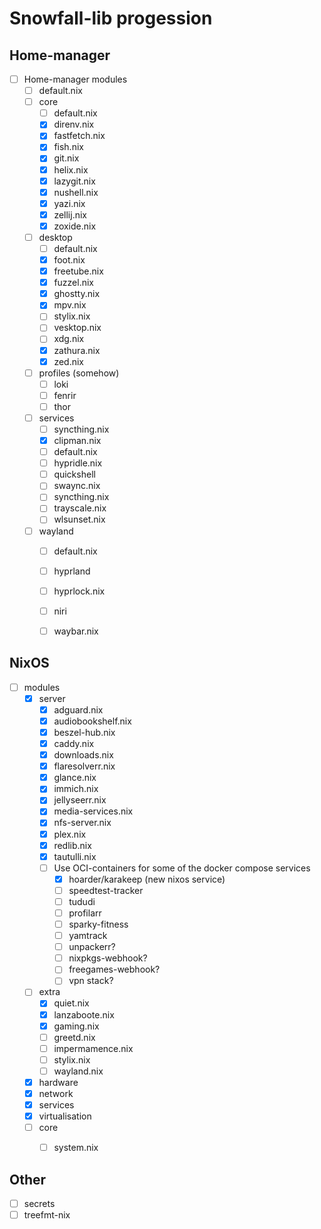 # Snowfall-lib progession

## Home-manager
- [ ] Home-manager modules
  - [ ] default.nix
  - [ ] core
    - [ ] default.nix
    - [x] direnv.nix
    - [x] fastfetch.nix
    - [x] fish.nix
    - [x] git.nix
    - [x] helix.nix
    - [x] lazygit.nix
    - [x] nushell.nix
    - [x] yazi.nix
    - [x] zellij.nix
    - [x] zoxide.nix
  - [ ] desktop
    - [ ] default.nix
    - [x] foot.nix
    - [x] freetube.nix
    - [x] fuzzel.nix
    - [x] ghostty.nix
    - [x] mpv.nix
    - [ ] stylix.nix
    - [ ] vesktop.nix
    - [ ] xdg.nix
    - [x] zathura.nix
    - [x] zed.nix
  - [ ] profiles (somehow)
    - [ ] loki
    - [ ] fenrir
    - [ ] thor
  - [ ] services
    - [ ] syncthing.nix
    - [x] clipman.nix
    - [ ] default.nix
    - [ ] hypridle.nix
    - [ ] quickshell
    - [ ] swaync.nix
    - [ ] syncthing.nix
    - [ ] trayscale.nix
    - [ ] wlsunset.nix
  - [ ] wayland
    - [ ] default.nix
    - [ ] hyprland
    - [ ] hyprlock.nix
    - [ ] niri
    - [ ] waybar.nix



## NixOS

- [ ] modules
  - [x] server
    - [x] adguard.nix
    - [x] audiobookshelf.nix
    - [x] beszel-hub.nix
    - [x] caddy.nix
    - [x] downloads.nix
    - [x] flaresolverr.nix
    - [x] glance.nix
    - [x] immich.nix
    - [x] jellyseerr.nix
    - [x] media-services.nix
    - [x] nfs-server.nix
    - [x] plex.nix
    - [x] redlib.nix
    - [x] tautulli.nix
    - [ ] Use OCI-containers for some of the docker compose services
      - [x] hoarder/karakeep (new nixos service)
      - [ ] speedtest-tracker
      - [ ] tududi
      - [ ] profilarr
      - [ ] sparky-fitness
      - [ ] yamtrack
      - [ ] unpackerr?
      - [ ] nixpkgs-webhook?
      - [ ] freegames-webhook?
      - [ ] vpn stack?
  - [ ] extra
    - [x] quiet.nix
    - [x] lanzaboote.nix
    - [x] gaming.nix
    - [ ] greetd.nix
    - [ ] impermamence.nix
    - [ ] stylix.nix
    - [ ] wayland.nix
  - [x] hardware
  - [x] network
  - [x] services
  - [x] virtualisation
  - [ ] core
    - [ ] system.nix


## Other
- [ ] secrets
- [ ] treefmt-nix
